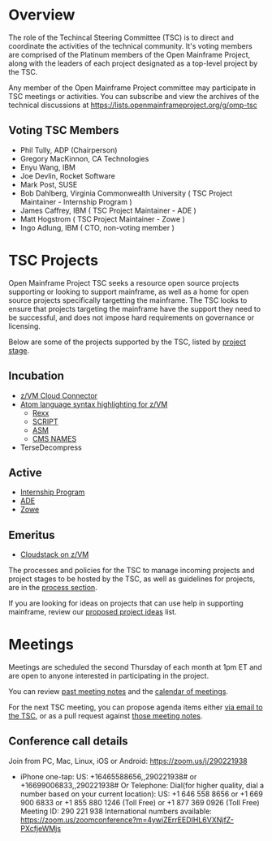 # Overview

The role of the Techincal Steering Committee (TSC) is to direct and coordinate the activities of the technical community. It's voting members are comprised of the Platinum members of the Open Mainframe Project, along with the leaders of each project designated as a top-level project by the TSC.

Any member of the Open Mainframe Project committee may participate in TSC meetings or activities. You can subscribe and view the archives of the technical discussions at https://lists.openmainframeproject.org/g/omp-tsc

## Voting TSC Members

  * Phil Tully, ADP (Chairperson)
  * Gregory MacKinnon, CA Technologies
  * Enyu Wang, IBM
  * Joe Devlin, Rocket Software
  * Mark Post, SUSE
  * Bob Dahlberg, Virginia Commonwealth University ( TSC Project Maintainer - Internship Program )
  * James Caffrey, IBM ( TSC Project Maintainer - ADE )
  * Matt Hogstrom ( TSC Project Maintainer - Zowe )
  * Ingo Adlung, IBM ( CTO, non-voting member )

# TSC Projects

Open Mainframe Project TSC seeks a resource open source projects supporting or looking to support mainframe, as well as a home for open source projects specifically targetting the mainframe. The TSC looks to ensure that projects targeting the mainframe have the support they need to be successful, and does not impose hard requirements on governance or licensing.

Below are some of the projects supported by the TSC, listed by [project stage](process/project_stages.md).

## Incubation

  * [z/VM Cloud Connector](projects/proposals/z:VM%20Cloud%20connector.md)
  * [Atom language syntax highlighting for z/VM](https://atom.io/users/openmainframeproject)
    * [Rexx](https://github.com/openmainframeproject/atompkg-language-zvm-rexx)
    * [SCRIPT](https://github.com/openmainframeproject/atompkg-language-zvm-gml)
    * [ASM](https://github.com/openmainframeproject/atompkg-language-zvm-asm)
    * [CMS NAMES](https://github.com/openmainframeproject/atompkg-language-zvm-names)
  * TerseDecompress  

## Active

  * [Internship Program](https://github.com/openmainframeproject-internship)
  * [ADE](https://github.com/openmainframeproject/ade)
  * [Zowe](https://github.com/zowe)

## Emeritus

  * [Cloudstack on z/VM](https://github.com/openmainframeproject/cloudstack-wg)

The processes and policies for the TSC to manage incoming projects and project stages to be hosted by the TSC, as well as guidelines for projects, are in the [process section](process).

If you are looking for ideas on projects that can use help in supporting mainframe, review our [proposed project ideas](proposed.md) list.

# Meetings

Meetings are scheduled the second Thursday of each month at 1pm ET and are open to anyone interested in participating in the project.

You can review [past meeting notes](/meetings) and the [calendar of meetings](https://lists.openmainframeproject.org/g/omp-tsc/calendar).

For the next TSC meeting, you can propose agenda items either [via email to the TSC](mailto:omp-tsc@lists.openmainframeproject.org), or as a pull request against [those meeting notes](/meetings).

## Conference call details

Join from PC, Mac, Linux, iOS or Android: https://zoom.us/j/290221938

* iPhone one-tap: US: +16465588656,,290221938#  or +16699006833,,290221938#
Or Telephone:
    Dial(for higher quality, dial a number based on your current location):
        US: +1 646 558 8656  or +1 669 900 6833  or +1 855 880 1246 (Toll Free) or +1 877 369 0926 (Toll Free)
    Meeting ID: 290 221 938
    International numbers available: https://zoom.us/zoomconference?m=4ywiZErrEEDIHL6VXNjfZ-PXcfjeWMjs
